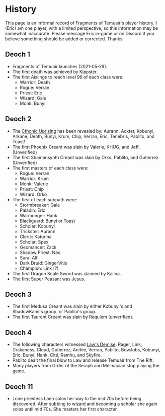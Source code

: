 # History

This page is an informal record of Fragments of Temuair's player history. I (Eric) am one player, with a limited perspective, so this information may be somewhat inaccurate. Please message Eric in-game or on Discord if you believe something should be added or corrected. Thanks!

## Deoch 1

- Fragments of Temuair launches (2021-05-29).
- The first death was achieved by Kippster.
- The first Aislings to reach level 99 of each class were:
    - Warrior: Death
    - Rogue: Verran
    - Priest: Eric
    - Wizard: Gale
    - Monk: Bunyi

## Deoch 2

- The [Cthonic Uprising](https://www.youtube.com/watch?v=JFlnyDdtQas) has been revealed by: Aurann, Ackter, Kobunyi, Arkane, Death, Bunyi, Krum, Chip, Verran, Eric, Tenebris, Pablito, and Toast!
- The first Phoenix Creant was slain by Valerie, KHUG, and Jeff. (Unverified)
- The first Shamansynth Creant was slain by Orko, Pablito, and Gutierrez. (Unverified)
- The first masters of each class were:
    - Rogue: Verran
    - Warrior: Krum
    - Monk: Valerie
    - Priest: Chip
    - Wizard: Orko
- The first of each subpath were:
    - Stormbreaker: Gale
    - Paladin: Eric
    - Warmonger: Hank
    - Blackguard: Bunyi or Toast
    - Scholar: Kobunyi
    - Trickster: Aurann
    - Cleric: Katurina
    - Scholar: Spex
    - Geomancer: Zack
    - Shadow Priest: Neo
    - Sura: Alf
    - Dark Druid: GingerVitis
    - Champion: Link (?)
- The first Dragon Scale Sword was claimed by Kalina.
- The first Super Peasant was Jesus.

## Deoch 3

- The first Medusa Creant was slain by either Kobunyi's and ShadowKami's group, or Pablito's group.
- The first Taurent Creant was slain by Requiem (unverified).

## Deoch 4

- The following characters witnessed [Law's Demise](https://www.youtube.com/watch?v=wRUIuWESW2I): Rager, Link, Drakeness, Cloud, Gutierrez, Archie, Verran, Pablito, BowJobs, Kobunyi, Eric, Bunyi, Hank, Citti, Ramhu, and Skyfire.
- Pablito dealt the final blow to Law and release Temuair from The Rift.
- Many players from Order of the Seraph and Melmacian stop playing the game.

## Deoch 11

- Lone priestess Laeh solos her way to the mid 70s before being discovered. After subbing to wizard and becoming a scholar she again solos until mid 70s. She masters her first character.
